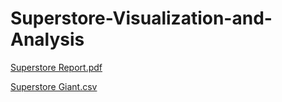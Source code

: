 # Superstore-Visualization-and-Analysis

[Superstore Report.pdf](https://github.com/Mayowa1012/Superstore-Visualization-and-Analysis/files/9565719/Superstore.Report.pdf)

[Superstore Giant.csv](https://github.com/Mayowa1012/Superstore-Visualization-and-Analysis/files/9565728/Superstore.Giant.csv)
